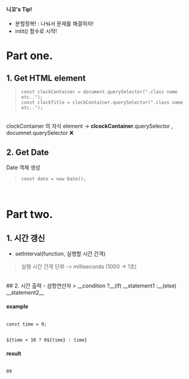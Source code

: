 #### 니꼬's Tip!
- 분할정복! : 나눠서 문제를 해결하자!
- intit() 함수로 시작!
# Part one.
## 1. Get HTML element 
>```const clockContainer = document.querySelector(".class name etc..");```<br>
>```const clockTitle = clockContainer.querySelector(".class name etc..");```

<br>clockContainer 의 자식 element -> __clcockContainer__.querySelector , documnet.querySelector ❌

## 2. Get Date

Date 객체 생성<br>
>```const date = new Date();```

<br>

# Part two.
## 1. 시간 갱신
- setInterval(function, 실행할 시간 간격)
> 실행 시간 간격 단위 -> milliseconds (1000 -> 1초)
<br>
## 2. 시간 출력
- 삼항연산자
> __condition ?__(if) __statement1 :__(else)  __statement2__

#### example
<code>
const time = 9;

${time < 10 ? 0${time} : time} 
</code>

#### result

<code>
09</code>